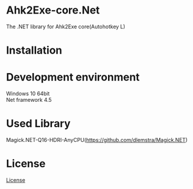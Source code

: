 # Ahk2Exe-core.Net
The .NET library for Ahk2Exe core(Autohotkey L)

# Installation

# Development environment
Windows 10 64bit <br>
Net framework 4.5 <br>

# Used Library
Magick.NET-Q16-HDRI-AnyCPU(https://github.com/dlemstra/Magick.NET)

# License
[License](https://github.com/zxc010613/Ahk2Exe-core.Net/blob/master/LICENSE)
